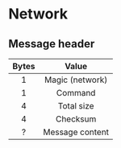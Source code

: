 # Network

## Message header

| Bytes |       Value       |
| :---: |  :-------------:  |
|   1   |  Magic (network)  |
|   1   |      Command      |
|   4   |     Total size    |
|   4   |      Checksum     |
|   ?   |  Message content  |
